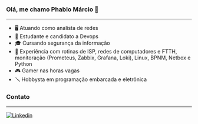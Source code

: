 ### Olá, me chamo Phablo Márcio 👋
---

- 🖥️ Atuando como analista de redes 
- 👀 Estudante e candidato a Devops
- 🎓 Cursando segurança da informação
- 💼 Experiência com rotinas de ISP, redes de computadores e FTTH, monitoração (Prometeus, Zabbix, Grafana, Loki), Linux, BPNM, Netbox e
Python
- 🎮 Gamer nas horas vagas
- 🪛 Hobbysta em programação embarcada e eletrônica

### Contato
---
<a href="https://abre.ai/eh3c">![Linkedin](https://img.shields.io/badge/LinkedIn-0077B5?style=for-the-badge&logo=linkedin&logoColor=white)</a>

<!---
Phmarcio/Phmarcio is a ✨ special ✨ repository because its `README.md` (this file) appears on your GitHub profile.
You can click the Preview link to take a look at your changes.
--->

